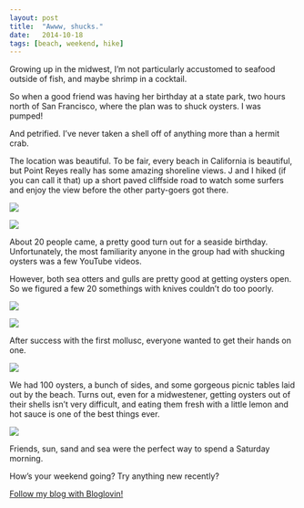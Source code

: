 ```yaml
---
layout: post
title:  "Awww, shucks."
date:   2014-10-18
tags: [beach, weekend, hike]
---
```


Growing up in the midwest, I’m not particularly accustomed to seafood outside of fish, and maybe shrimp in a cocktail. 

So when a good friend was having her birthday at a state park, two hours north of San Francisco, where the plan was to shuck oysters. I was pumped! 

And petrified. I’ve never taken a shell off of anything more than a hermit crab.

The location was beautiful. To be fair, every beach in California is beautiful, but Point Reyes really has some amazing shoreline views. J and I hiked (if you can call it that) up a short paved cliffside road to watch some surfers and enjoy the view before the other party-goers got there.

![](https://lh6.googleusercontent.com/-rkS27TFvE80/VEMFAEjwjGI/AAAAAAAAMEA/6ZcpuIdQzFk/w955-h716-no/IMG_3942.JPG)

![](https://lh5.googleusercontent.com/-CXTI6SwZFi8/VEMCDr4tu0I/AAAAAAAAMCk/x8hWE1_jy5s/w955-h716-no/IMG_3923.JPG)

About 20 people came, a pretty good turn out for a seaside birthday. Unfortunately, the most familiarity anyone in the group had with shucking oysters was a few YouTube videos. 

However, both sea otters and gulls are pretty good at getting oysters open. So we figured a few 20 somethings with knives couldn’t do too poorly.

![](https://lh6.googleusercontent.com/CcaP5WI4p5HR4fZxtbm5KyT3vd03UIZHy4wDlid00iY=w680-h716-no)

![](https://lh3.googleusercontent.com/VPYqwIhuHBV5a3i4nBkx3eApZWYmaq68Rz1wo2UEkS8=w622-h716-no) 

After success with the first mollusc, everyone wanted to get their hands on one.

![](https://lh4.googleusercontent.com/Tc3Fa-vnu_5UsL8U0VJA1ehdMl6bhPzk4KfFbgCHvrI=w1037-h601-no)

We had 100 oysters, a bunch of sides, and some gorgeous picnic tables laid out by the beach. Turns out, even for a midwestener, getting oysters out of their shells isn’t very difficult, and eating them fresh with a little lemon and hot sauce is one of the best things ever. 

![](https://lh3.googleusercontent.com/fPGy6Vpys5B7JjxUXCEFc6tucdn4zEmWGCRq990SbUE=w570-h716-no)

Friends, sun, sand and sea were the perfect way to spend a Saturday morning.

How’s your weekend going? Try anything new recently?

[Follow my blog with Bloglovin!](http://www.bloglovin.com/blog/13035793/?claim=39h7sw2bze6)

